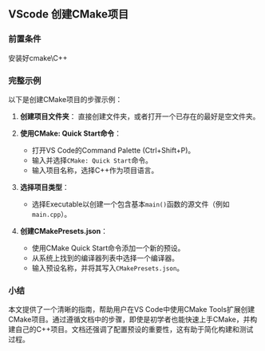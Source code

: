 ## VScode 创建CMake项目

### 前置条件
安装好cmake\C++

### 完整示例
以下是创建CMake项目的步骤示例：

1. **创建项目文件夹**：
直接创建文件夹，或者打开一个已存在的最好是空文件夹。

2. **使用CMake: Quick Start命令**：
   - 打开VS Code的Command Palette (Ctrl+Shift+P)。
   - 输入并选择`CMake: Quick Start`命令。
   - 输入项目名称，选择C++作为项目语言。

3. **选择项目类型**：
   - 选择Executable以创建一个包含基本`main()`函数的源文件（例如`main.cpp`）。

4. **创建CMakePresets.json**：
   - 使用CMake Quick Start命令添加一个新的预设。
   - 从系统上找到的编译器列表中选择一个编译器。
   - 输入预设名称，并将其写入`CMakePresets.json`。

### 小结
本文提供了一个清晰的指南，帮助用户在VS Code中使用CMake Tools扩展创建CMake项目。通过遵循文档中的步骤，即使是初学者也能快速上手CMake，并构建自己的C++项目。文档还强调了配置预设的重要性，这有助于简化构建和测试过程。